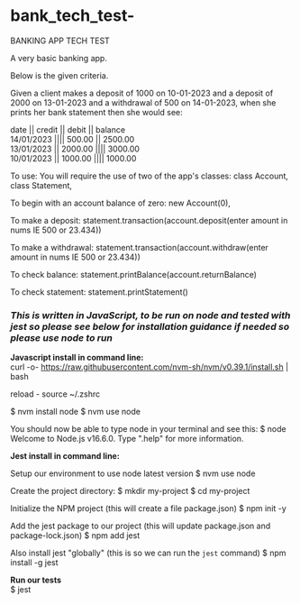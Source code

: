 # bank_tech_test-

BANKING APP TECH TEST

A very basic banking app. 

Below is the given criteria.

Given a client makes a deposit of 1000 on 10-01-2023
and a deposit of 2000 on 13-01-2023
and a withdrawal of 500 on 14-01-2023,
when she prints her bank statement then 
she would see:

date || credit || debit || balance <br/>
14/01/2023 |||| 500.00 || 2500.00 <br/>
13/01/2023 || 2000.00 |||| 3000.00 <br/>
10/01/2023 || 1000.00 |||| 1000.00

To use:
You will require the use of two of the app's classes:
class Account,
class Statement,

To begin with an account balance of zero:
new Account(0),

To make a deposit:
statement.transaction(account.deposit(enter amount in nums IE 500 or 23.434))

To make a withdrawal:
statement.transaction(account.withdraw(enter amount in nums IE 500 or 23.434))

To check balance:
statement.printBalance(account.returnBalance)

To check statement:
statement.printStatement()




### _This is written in JavaScript, to be run on node and tested with jest so please see below for installation guidance if needed so please use node to run_

**Javascript install in command line:** <br/>
curl -o- https://raw.githubusercontent.com/nvm-sh/nvm/v0.39.1/install.sh | bash

reload -
source ~/.zshrc

$ nvm install node
$ nvm use node

You should now be able to type node in your terminal and see this:
$ node
Welcome to Node.js v16.6.0.
Type ".help" for more information.
> 

**Jest install in command line:**

Setup our environment to use node latest version
$ nvm use node

Create the project directory:
$ mkdir my-project
$ cd my-project

Initialize the NPM project (this will create a file package.json)
$ npm init -y

 Add the jest package to our project
 (this will update package.json and package-lock.json)
$ npm add jest

Also install jest "globally"
 (this is so we can run the `jest` command)
$ npm install -g jest

**Run our tests** <br/>
$ jest
